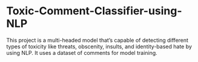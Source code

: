 # Toxic-Comment-Classifier-using-NLP

This project is a  multi-headed model that’s capable of detecting different types  of toxicity like threats, obscenity, insults, and identity-based hate by using NLP. It uses a dataset of comments for model training.
